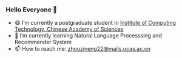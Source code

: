 ### Hello Everyone 👋

- 😄  I’m currently a postgraduate student in [Institute of Computing Technology, Chinese Academy of Sciences](http://www.ict.cas.cn/)
- 🌱  I’m currently learning Natural Language Processsing and Recommender System 
- 📫  How to reach me: [zhouzineng22@mails.ucas.ac.cn](zhouzineng22@mails.ucas.ac.cn)

<!--
**ZhouZineng/ZhouZineng** is a ✨ _special_ ✨ repository because its `README.md` (this file) appears on your GitHub profile.

Here are some ideas to get you started:

- 😄  I’m currently a postgraduate student in [Institute of Computing Technology, Chinese Academy of Sciences](http://www.ict.cas.cn/)
- 🌱  I’m currently learning Natural Language Processsing and Recommender System 
- 📫  How to reach me: [zhouzineng22@ucas.ac.cn](zhouzineng22@ucas.ac.cn)
-->
